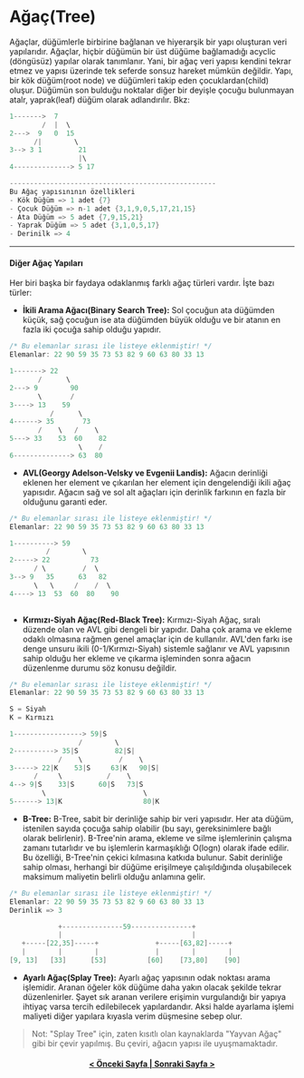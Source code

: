 # Ağaç(Tree)

Ağaçlar, düğümlerle birbirine bağlanan ve hiyerarşik bir yapı oluşturan veri yapılarıdır. Ağaçlar, hiçbir düğümün bir üst düğüme bağlamadığı acyclic (döngüsüz) yapılar olarak tanımlanır. Yani, bir ağaç veri yapısı kendini tekrar etmez ve yapısı üzerinde tek seferde sonsuz hareket mümkün değildir. Yapı, bir kök düğüm(root node) ve düğümleri takip eden çocuklardan(child) oluşur. Düğümün son bulduğu noktalar diğer bir deyişle çocuğu bulunmayan atalr, yaprak(leaf) düğüm olarak adlandırılır. Bkz:

```cpp
1------->  7
        /  |  \  
2--->  9   0  15   
      /|        \  
3--> 3 1         21
                 |\ 
4--------------> 5 17

---------------------------------------------------
Bu Ağaç yapısınının özellikleri
- Kök Düğüm => 1 adet {7}
- Çocuk Düğüm => n-1 adet {3,1,9,0,5,17,21,15}
- Ata Düğüm => 5 adet {7,9,15,21}
- Yaprak Düğüm => 5 adet {3,1,0,5,17}
- Derinilk => 4
```

---

#### Diğer Ağaç Yapıları

Her biri başka bir faydaya odaklanmış farklı ağaç türleri vardır. İşte bazı türler:

- **İkili Arama Ağacı(Binary Search Tree):** Sol çocuğun ata düğümden küçük, sağ çocuğun ise ata düğümden büyük olduğu ve bir atanın en fazla iki çocuğa sahip olduğu yapıdır.

```cpp
/* Bu elemanlar sırası ile listeye eklenmiştir! */
Elemanlar: 22 90 59 35 73 53 82 9 60 63 80 33 13

1-------> 22
       /      \
2---> 9        90
       \       /
3----> 13    59
          /      \
4------> 35       73
       /    \   /    \
5---> 33    53  60    82
                 \    /
6--------------> 63  80

```

- **AVL(Georgy Adelson-Velsky ve Evgenii Landis):** Ağacın derinliği eklenen her element ve çıkarılan her element için dengelendiği ikili ağaç yapısıdır. Ağacın sağ ve sol alt ağaçları için derinlik farkının en fazla bir olduğunu garanti eder.

```cpp
/* Bu elemanlar sırası ile listeye eklenmiştir! */
Elemanlar: 22 90 59 35 73 53 82 9 60 63 80 33 13

1----------> 59
         /        \
2-----> 22          73
      / \         /  \
3--> 9   35      63   82
      \   \     /    /  \
4----> 13  53  60  80    90
                   
```

- **Kırmızı-Siyah Ağaç(Red-Black Tree):** Kırmızı-Siyah Ağaç, sıralı düzende olan ve AVL gibi dengeli bir yapıdır. Daha çok arama ve ekleme odaklı olmasına rağmen genel amaçlar için de kullanılır. AVL'den farkı ise denge unsuru ikili (0-1/Kırmızı-Siyah) sistemle sağlanır ve AVL yapısının sahip olduğu her ekleme ve çıkarma işleminden sonra ağacın düzenlenme durumu söz konusu değildir.

```cpp
/* Bu elemanlar sırası ile listeye eklenmiştir! */
Elemanlar: 22 90 59 35 73 53 82 9 60 63 80 33 13

S = Siyah
K = Kırmızı

1-----------------> 59|S
                 /        \
2----------> 35|S         82|S|
            /    \         /    \
3-----> 22|K    53|S     63|K   90|S|
      /     \           /    \
4--> 9|S    33|S      60|S   73|S
        \                        \
5------> 13|K                    80|K
```

- **B-Tree:** B-Tree, sabit bir derinliğe sahip bir veri yapısıdır. Her ata düğüm, istenilen sayıda çocuğa sahip olabilir (bu sayı, gereksinimlere bağlı olarak belirlenir). B-Tree'nin arama, ekleme ve silme işlemlerinin çalışma zamanı tutarlıdır ve bu işlemlerin karmaşıklığı O(logn) olarak ifade edilir. Bu özelliği, B-Tree'nin çekici kılmasına katkıda bulunur. Sabit derinliğe sahip olması, herhangi bir düğüme erişilmeye çalışıldığında oluşabilecek maksimum maliyetin belirli olduğu anlamına gelir.

```cpp
/* Bu elemanlar sırası ile listeye eklenmiştir! */
Elemanlar: 22 90 59 35 73 53 82 9 60 63 80 33 13
Derinlik => 3

            +---------------59---------------+
            |                                |
   +-----[22,35]-----+              +-----[63,82]-----+
   |        |        |              |        |        |
[9, 13]   [33]      [53]          [60]    [73,80]    [90]
```

- **Ayarlı Ağaç(Splay Tree):** Ayarlı ağaç yapısının odak noktası arama işlemidir. Aranan öğeler kök düğüme daha yakın olacak şekilde tekrar düzenlenirler. Şayet sık aranan verilere erişimin vurgulandığı bir yapıya ihtiyaç varsa tercih edilebilecek yapılardandır. Aksi halde ayarlama işlemi maliyeti diğer yapılara kıyasla verim düşmesine sebep olur.

> Not: "Splay Tree" için, zaten kısıtlı olan kaynaklarda "Yayvan Ağaç" gibi bir çevir yapılmış. Bu çeviri, ağacın yapısı ile uyuşmamaktadır.

<h4 align="center"><a href="/queue">< Önceki Sayfa | <a href="/tree/binary_search_tree">Sonraki Sayfa ></a></a></h4>